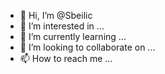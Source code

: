 - 👋 Hi, I’m @Sbeilic
- 👀 I’m interested in ...
- 🌱 I’m currently learning ...
- 💞️ I’m looking to collaborate on ...
- 📫 How to reach me ...

<!---
Sbeilic/Sbeilic is a ✨ special ✨ repository because its `README.md` (this file) appears on your GitHub profile.
You can click the Preview link to take a look at your changes.
--->
